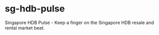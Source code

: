 # sg-hdb-pulse
Singapore HDB Pulse - Keep a finger on the Singapore HDB resale and rental market beat.

